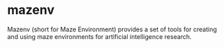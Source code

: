 # mazenv

Mazenv (short for Maze Environment) provides a set of tools for creating and using maze environments for artificial intelligence research.
